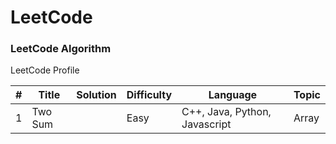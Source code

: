 LeetCode
========

### LeetCode Algorithm



LeetCode Profile



| #    | Title   | Solution | Difficulty | Language                      | Topic |
| ---- | ------- | -------- | ---------- | ----------------------------- | ----- |
| 1    | Two Sum |          | Easy       | C++, Java, Python, Javascript | Array |

